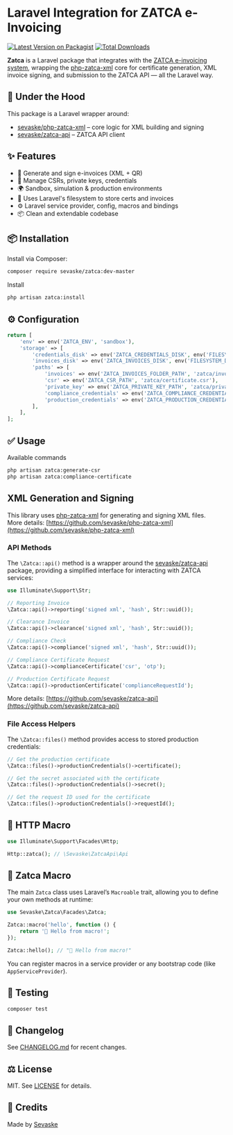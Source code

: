 # Laravel Integration for ZATCA e-Invoicing

[![Latest Version on Packagist](https://img.shields.io/packagist/v/sevaske/zatca.svg?style=flat-square)](https://packagist.org/packages/sevaske/zatca)
[![Total Downloads](https://img.shields.io/packagist/dt/sevaske/zatca.svg?style=flat-square)](https://packagist.org/packages/sevaske/zatca)

**Zatca** is a Laravel package that integrates with the [ZATCA e-invoicing system](https://zatca.gov.sa/), wrapping the [php-zatca-xml](https://github.com/sevaske/php-zatca-xml) core for certificate generation, XML invoice signing, and submission to the ZATCA API — all the Laravel way.

## 🧱 Under the Hood

This package is a Laravel wrapper around:

- [sevaske/php-zatca-xml](https://github.com/sevaske/php-zatca-xml) – core logic for XML building and signing
- [sevaske/zatca-api](https://github.com/sevaske/zatca-api) – ZATCA API client

## ✨ Features

- 🧾 Generate and sign e-invoices (XML + QR)
- 🔐 Manage CSRs, private keys, credentials
- 🌍 Sandbox, simulation & production environments
- 📂 Uses Laravel's filesystem to store certs and invoices
- ⚙️ Laravel service provider, config, macros and bindings
- 📦 Clean and extendable codebase

## 📦 Installation

Install via Composer:

```bash
composer require sevaske/zatca:dev-master
```

Install

```bash
php artisan zatca:install
```

## ⚙️ Configuration

```php
return [
    'env' => env('ZATCA_ENV', 'sandbox'),
    'storage' => [
        'credentials_disk' => env('ZATCA_CREDENTIALS_DISK', env('FILESYSTEM_DISK', 'local')),
        'invoices_disk' => env('ZATCA_INVOICES_DISK', env('FILESYSTEM_DISK', 'local')),
        'paths' => [
            'invoices' => env('ZATCA_INVOICES_FOLDER_PATH', 'zatca/invoices'),
            'csr' => env('ZATCA_CSR_PATH', 'zatca/certificate.csr'),
            'private_key' => env('ZATCA_PRIVATE_KEY_PATH', 'zatca/private_key.pem'),
            'compliance_credentials' => env('ZATCA_COMPLIANCE_CREDENTIALS_PATH', 'zatca/compliance_credentials.json'),
            'production_credentials' => env('ZATCA_PRODUCTION_CREDENTIALS_PATH', 'zatca/production_credentials.json'),
        ],
    ],
];
```

## ✅ Usage

Available commands

```bash
php artisan zatca:generate-csr
php artisan zatca:compliance-certificate
```

## XML Generation and Signing

This library uses [php-zatca-xml](https://github.com/sevaske/php-zatca-xml) for generating and signing XML files.  
More details: [https://github.com/sevaske/php-zatca-xml](https://github.com/sevaske/php-zatca-xml)

### API Methods

The `\Zatca::api()` method is a wrapper around the [sevaske/zatca-api](https://github.com/sevaske/zatca-api) package, providing a simplified interface for interacting with ZATCA services:

```php
use Illuminate\Support\Str;

// Reporting Invoice
\Zatca::api()->reporting('signed xml', 'hash', Str::uuid());

// Clearance Invoice
\Zatca::api()->clearance('signed xml', 'hash', Str::uuid());

// Compliance Check
\Zatca::api()->compliance('signed xml', 'hash', Str::uuid());

// Compliance Certificate Request
\Zatca::api()->complianceCertificate('csr', 'otp');

// Production Certificate Request
\Zatca::api()->productionCertificate('complianceRequestId');
```

More details: [https://github.com/sevaske/zatca-api](https://github.com/sevaske/zatca-api)

### File Access Helpers

The `\Zatca::files()` method provides access to stored production credentials:

```php
// Get the production certificate
\Zatca::files()->productionCredentials()->certificate();

// Get the secret associated with the certificate
\Zatca::files()->productionCredentials()->secret();

// Get the request ID used for the certificate
\Zatca::files()->productionCredentials()->requestId();
```

## 🔌 HTTP Macro

```php
use Illuminate\Support\Facades\Http;

Http::zatca(); // \Sevaske\ZatcaApi\Api
```

## 🧩 Zatca Macro

The main `Zatca` class uses Laravel’s `Macroable` trait, allowing you to define your own methods at runtime:

```php
use Sevaske\Zatca\Facades\Zatca;

Zatca::macro('hello', function () {
    return '👋 Hello from macro!';
});

Zatca::hello(); // "👋 Hello from macro!"
```

You can register macros in a service provider or any bootstrap code (like `AppServiceProvider`).

## 🧪 Testing

```bash
composer test
```

## 📜 Changelog

See [CHANGELOG.md](CHANGELOG.md) for recent changes.

## ⚖ License

MIT. See [LICENSE](LICENSE) for details.

## 🙌 Credits

Made by [Sevaske](https://github.com/sevaske)
